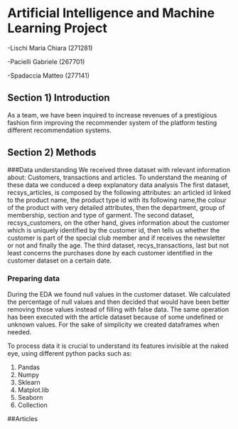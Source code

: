 # Artificial Intelligence and Machine Learning Project

-Lischi Maria Chiara (271281)

-Pacielli Gabriele (267701)

-Spadaccia Matteo (277141)

## Section 1) Introduction
As a team, we have been inquired to increase revenues of a prestigious fashion firm improving the recommender system of 
the platform testing different recommendation systems.

## Section 2) Methods
###Data understanding
We received three dataset with relevant information about: Customers, transactions and articles. To understand the meaning of these data we conduced a deep explanatory data analysis
The first dataset, recsys_articles, is composed by the following attributes: an articled id linked to the product name, the product type id with its following name,the colour of the product with very detailed attributes, then the department, group of membership, section and type of garment.
The second dataset, recsys_customers, on the other hand, gives information about the customer which is uniquely identified by the customer id, then tells us whether the customer is part of the special club member and if receives the newsletter or not and finally the age.
The third dataset, recys_transactions, last but not least concerns the purchases done by each customer identified in the customer dataset on a certain date.

### Preparing data 
During the EDA we found null values in the customer dataset. We calculated the percentage of null values and then decided that would have been better removing those values instead of filling with false data. The same operation has been executed with the article dataset 
because of some undefined or unknown values. For the sake of simplicity we created dataframes when needed. 

To process data it is crucial to understand its features invisible at the naked eye, using different python packs such as:

1) Pandas 
2) Numpy 
3) Sklearn 
4) Matplot.lib
5) Seaborn
6) Collection 

##Articles 



